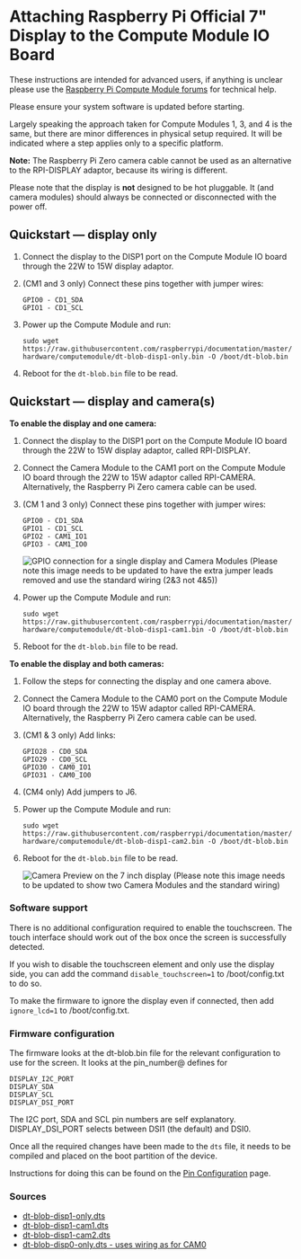 # Attaching Raspberry Pi Official 7" Display to the Compute Module IO Board

These instructions are intended for advanced users, if anything is unclear please use the [Raspberry Pi Compute Module forums](https://www.raspberrypi.org/forums/viewforum.php?f=98) for technical help.

Please ensure your system software is updated before starting.

Largely speaking the approach taken for Compute Modules 1, 3, and 4 is the same, but there are minor differences in physical setup required. It will be indicated where a step applies only to a specific platform.

**Note:** The Raspberry Pi Zero camera cable cannot be used as an alternative to the RPI-DISPLAY adaptor, because its wiring is different. 

Please note that the display is **not** designed to be hot pluggable. It (and camera modules) should always be connected or disconnected with the power off.

## Quickstart — display only

1. Connect the display to the DISP1 port on the Compute Module IO board through the 22W to 15W display adaptor.
1. (CM1 and 3 only) Connect these pins together with jumper wires:

	```
	GPIO0 - CD1_SDA
	GPIO1 - CD1_SCL
	```

1. Power up the Compute Module and run:

	```sudo wget https://raw.githubusercontent.com/raspberrypi/documentation/master/hardware/computemodule/dt-blob-disp1-only.bin -O /boot/dt-blob.bin```

1. Reboot for the `dt-blob.bin` file to be read.

## Quickstart — display and camera(s)

**To enable the display and one camera:**

1. Connect the display to the DISP1 port on the Compute Module IO board through the 22W to 15W display adaptor, called RPI-DISPLAY.
1. Connect the Camera Module to the CAM1 port on the Compute Module IO board through the 22W to 15W adaptor called RPI-CAMERA. Alternatively, the Raspberry Pi Zero camera cable can be used.
1. (CM 1 and 3 only) Connect these pins together with jumper wires:

	```
	GPIO0 - CD1_SDA
	GPIO1 - CD1_SCL
	GPIO2 - CAM1_IO1
	GPIO3 - CAM1_IO0
	```
	![GPIO connection for a single display and Camera Modules](images/CMIO-Cam-Disp-GPIO.jpg)
	(Please note this image needs to be updated to have the extra jumper leads removed and use the standard wiring (2&3 not 4&5))

1. Power up the Compute Module and run:

	```sudo wget https://raw.githubusercontent.com/raspberrypi/documentation/master/hardware/computemodule/dt-blob-disp1-cam1.bin -O /boot/dt-blob.bin```

1. Reboot for the `dt-blob.bin` file to be read.


**To enable the display and both cameras:**

1. Follow the steps for connecting the display and one camera above.
1. Connect the Camera Module to the CAM0 port on the Compute Module IO board through the 22W to 15W adaptor called RPI-CAMERA. Alternatively, the Raspberry Pi Zero camera cable can be used.
1. (CM1 & 3 only) Add links:

	```
	GPIO28 - CD0_SDA
	GPIO29 - CD0_SCL
	GPIO30 - CAM0_IO1
	GPIO31 - CAM0_IO0
	```

1. (CM4 only) Add jumpers to J6.

1. Power up the Compute Module and run:

	```sudo wget https://raw.githubusercontent.com/raspberrypi/documentation/master/hardware/computemodule/dt-blob-disp1-cam2.bin -O /boot/dt-blob.bin```

1. Reboot for the `dt-blob.bin` file to be read.

	![Camera Preview on the 7 inch display](images/CMIO-Cam-Disp-Example.jpg)
	(Please note this image needs to be updated to show two Camera Modules and the standard wiring)

### Software support

There is no additional configuration required to enable the touchscreen. The touch interface should work out of the box once the screen is successfully detected.

If you wish to disable the touchscreen element and only use the display side, you can add the command ```disable_touchscreen=1``` to /boot/config.txt to do so.

To make the firmware to ignore the display even if connected, then add ```ignore_lcd=1``` to /boot/config.txt.

### Firmware configuration

The firmware looks at the dt-blob.bin file for the relevant configuration to use
for the screen. It looks at the pin_number@ defines for
```
DISPLAY_I2C_PORT
DISPLAY_SDA
DISPLAY_SCL
DISPLAY_DSI_PORT
```
The I2C port, SDA and SCL pin numbers are self explanatory. DISPLAY_DSI_PORT
selects between DSI1 (the default) and DSI0.

Once all the required changes have been made to the ```dts``` file, it needs to be compiled and placed on the boot partition of the device.

Instructions for doing this can be found on the [Pin Configuration](../../configuration/pin-configuration.md) page.

### Sources
- [dt-blob-disp1-only.dts](dt-blob-disp1-only.dts)
- [dt-blob-disp1-cam1.dts](dt-blob-disp1-cam1.dts)
- [dt-blob-disp1-cam2.dts](dt-blob-disp1-cam2.dts)
- [dt-blob-disp0-only.dts - uses wiring as for CAM0](dt-blob-disp0-only.dts)
